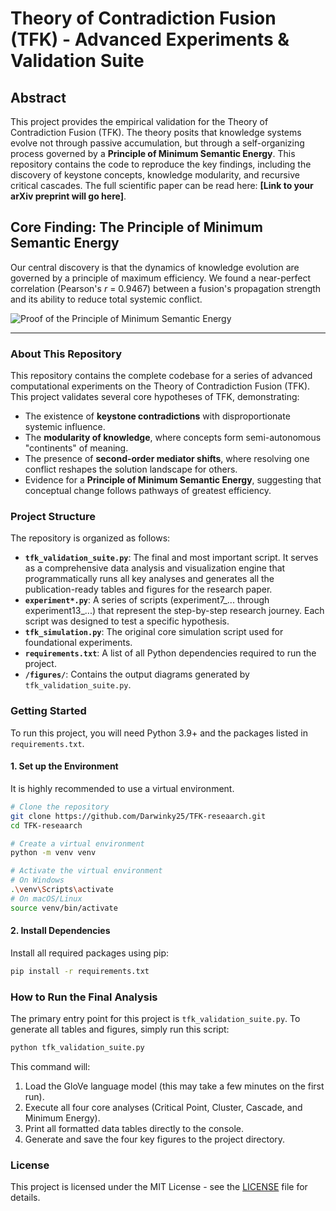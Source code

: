 # Theory of Contradiction Fusion (TFK) - Advanced Experiments & Validation Suite

## Abstract
This project provides the empirical validation for the Theory of Contradiction Fusion (TFK). The theory posits that knowledge systems evolve not through passive accumulation, but through a self-organizing process governed by a **Principle of Minimum Semantic Energy**. This repository contains the code to reproduce the key findings, including the discovery of keystone concepts, knowledge modularity, and recursive critical cascades. The full scientific paper can be read here: **[Link to your arXiv preprint will go here]**.

## Core Finding: The Principle of Minimum Semantic Energy
Our central discovery is that the dynamics of knowledge evolution are governed by a principle of maximum efficiency. We found a near-perfect correlation (Pearson's *r* = 0.9467) between a fusion's propagation strength and its ability to reduce total systemic conflict.

![Proof of the Principle of Minimum Semantic Energy](figures/figure_4_minimum_energy.png)

---

### About This Repository
This repository contains the complete codebase for a series of advanced computational experiments on the Theory of Contradiction Fusion (TFK). This project validates several core hypotheses of TFK, demonstrating:

- The existence of **keystone contradictions** with disproportionate systemic influence.
- The **modularity of knowledge**, where concepts form semi-autonomous "continents" of meaning.
- The presence of **second-order mediator shifts**, where resolving one conflict reshapes the solution landscape for others.
- Evidence for a **Principle of Minimum Semantic Energy**, suggesting that conceptual change follows pathways of greatest efficiency.

### Project Structure
The repository is organized as follows:

- **`tfk_validation_suite.py`**: The final and most important script. It serves as a comprehensive data analysis and visualization engine that programmatically runs all key analyses and generates all the publication-ready tables and figures for the research paper.
- **`experiment*.py`**: A series of scripts (experiment7_... through experiment13_...) that represent the step-by-step research journey. Each script was designed to test a specific hypothesis.
- **`tfk_simulation.py`**: The original core simulation script used for foundational experiments.
- **`requirements.txt`**: A list of all Python dependencies required to run the project.
- **`/figures/`**: Contains the output diagrams generated by `tfk_validation_suite.py`.

### Getting Started
To run this project, you will need Python 3.9+ and the packages listed in `requirements.txt`.

#### 1. Set up the Environment
It is highly recommended to use a virtual environment.

```bash
# Clone the repository
git clone https://github.com/Darwinky25/TFK-reseaarch.git
cd TFK-reseaarch

# Create a virtual environment
python -m venv venv

# Activate the virtual environment
# On Windows
.\venv\Scripts\activate
# On macOS/Linux
source venv/bin/activate
```

#### 2. Install Dependencies
Install all required packages using pip:

```bash
pip install -r requirements.txt
```

### How to Run the Final Analysis
The primary entry point for this project is `tfk_validation_suite.py`. To generate all tables and figures, simply run this script:

```bash
python tfk_validation_suite.py
```

This command will:
1. Load the GloVe language model (this may take a few minutes on the first run).
2. Execute all four core analyses (Critical Point, Cluster, Cascade, and Minimum Energy).
3. Print all formatted data tables directly to the console.
4. Generate and save the four key figures to the project directory.

### License
This project is licensed under the MIT License - see the [LICENSE](LICENSE) file for details.
